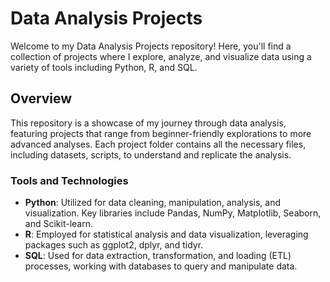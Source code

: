 # Data Analysis Projects

Welcome to my Data Analysis Projects repository! Here, you'll find a collection of projects where I explore, analyze, and visualize data using a variety of tools including Python, R, and SQL.

## Overview

This repository is a showcase of my journey through data analysis, featuring projects that range from beginner-friendly explorations to more advanced analyses. Each project folder contains all the necessary files, including datasets, scripts, to understand and replicate the analysis.

### Tools and Technologies

- **Python**: Utilized for data cleaning, manipulation, analysis, and visualization. Key libraries include Pandas, NumPy, Matplotlib, Seaborn, and Scikit-learn.
- **R**: Employed for statistical analysis and data visualization, leveraging packages such as ggplot2, dplyr, and tidyr.
- **SQL**: Used for data extraction, transformation, and loading (ETL) processes, working with databases to query and manipulate data.

